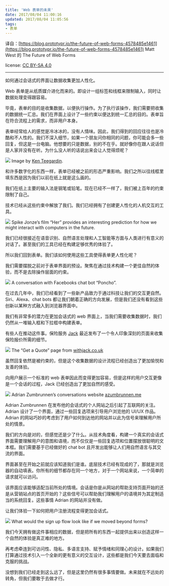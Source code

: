 ```yaml
---
title: 'Web 表单的未来'
date: 2017/08/04 11:00:16
updated: 2017/08/04 11:05:56
tags:
- 表单
---
```


译自：[https://blog.prototypr.io/the-future-of-web-forms-4578485e1461](https://blog.prototypr.io/the-future-of-web-forms-4578485e1461) Matt West 的 The Future of Web Forms

license: [CC BY-SA 4.0](https://creativecommons.org/licenses/by-sa/4.0/)

----

如何通过会话式的界面让数据收集更加人性化。

Web 表单是从纸质媒介进化而来的。即设计一组标签和线框来限制输入，同时让数据处理变得跟容易。

毕竟，表单的目的是收集数据，以便执行操作。为了执行该操作，我们需要把收集的数据统一汇总。我们在界面上设计了一些约束以便达到统一汇总的目的。表单旨在符合流程上的需求，而非用户本身。

表单经常给人的感觉是冷冰冰的，没有人情味。因此，我们得到的回应往往也是冷酷和不人性的。我们不深入细节，如果一个朋友问你相同的问题，你可能会多一些回复，但这是一台电脑。他想要的只是数据，别的不在乎。就好像你在跟人说话但是人家并没有在听。为什么没人听的话说出来会让人觉得烦呢？

![](http://jiongks-typecho.stor.sinaapp.com/usr/uploads/2017/08/3710637212.jpg)
Image by [Ken Teegardin](https://www.flickr.com/photos/teegardin/5512347305/in/photolist-9p7dNM-nfdbBe-cDphCL-9xSJ1E-4ygMXx-6jXLSo-9oAgas-nytcFV-aXPWKv-2rxaS-6jXZNW-oTkWEk-iYYsDH-pMeotq-5SLAGV-6jERwK-6jBcih-iq2oUj-9c36uA-6wAbW4-7vWrZv-dRsLkh-99N1pk-g1vCAm-g4P8w-eSo6V4-biaFTP-6jk9td-J9DyZ-cQay4s-6jXYcS-9PSLHY-iYKUVr-h5Eh26-6jBXaA-7vTL6V-pMfC4t-5u8Nod-7b3sfu-fdPdkW-7vVobi-5Tscj8-7vUV6p-bDw2PE-6jxKBi-5Tww8J-89GCkF-6jxKTi-6jBWUG-eiwixk).

和许多数字化的东西一样，表单已经被之前的形态严重影响。我们之所以往线框里填东西是因为我们以前在纸上就是这么画的。

<!--more-->

我们在纸上主要的输入法是钢笔或铅笔。现在已经不一样了，我们被上百年的约束限制了自己。

技术已经从这些约束中解放了我们。我们已经拥有了创建更人性化的人机交互的工具。

![](http://jiongks-typecho.stor.sinaapp.com/usr/uploads/2017/08/4181232011.jpg)
Spike Jonze’s film “Her” provides an interesting prediction for how we might interact with computers in the future.

我们已经很接近在语音识别、自然语言处理和人工智能等方面与人类进行有意义的对话了。甚至我们的工具已经在构建足够优秀的体验了。

所以我们回到表单。我们该如何使用这些工具使得表单更人性化呢？

我们需要摆脱之前对于表单界面的预设。聚焦在通过技术构建一个更佳自然的体验，而不是去除操作层面的约束。

![](http://jiongks-typecho.stor.sinaapp.com/usr/uploads/2017/08/2141635702.png)
A conversation with Facebooks chat bot “Poncho”.

在过去几年中，我们已经看到了一些新产品致力于通过科技让我们的交互更自然。Siri、Alexa、chat bots 都让我们朝着正确的方向发展，但是我们还没有看到这些创新以某种方式融入到浏览器界面中。

我们有非常多的潜力在更加会话式的 web 界面上，当我们需要收集数据时，我们仍然从一堆输入框和下拉框中构建表单。

有些人在推动这件事。保险服务 [Jack](https://withjack.co.uk/quote/) 最近发布了一个令人印象深刻的页面来收集保险报价所需的细节。

![](http://jiongks-typecho.stor.sinaapp.com/usr/uploads/2017/08/1469363781.png)
The “Get a Quote” page from [withjack.co.uk](https://withjack.co.uk/)

虽然回复依然是被约束的，但是这个收集数据的设计流程已经创造出了更加愉悦和友善的体验。

向用户展示一个标准的 web 表单因此而变得更加容易，但是这样的用户交互更像是一个会话的过程，Jack 已经创造出了更加自然的感受。

![](http://jiongks-typecho.stor.sinaapp.com/usr/uploads/2017/08/993446137.png)
Adrian Zumbrunnen’s conversations website [azumbrunnen.me](http://azumbrunnen.me/)

Adrian Zumbrunnen 在发布他的会话式的个人网站之后引起了互联网的关注。Adrian 设计了一个界面，通过一些回复选项来引导用户浏览他的 UI/UX 作品。Adrian 的网站巧妙的考虑到了用户如何到达他的网站并以此为信号来理解用户所处的情景。

我们的方向是对的，但感觉还是少了什么。从技术角度看，构建一个真实的会话式界面需要理解用户的意图和语境，而不仅仅是一些回复选项和位置摆放很聪明的文本框。我们需要基于已经做好的 chat bot 且开发出能够让人们用自然语言与其交流的界面。

界面甚至在开始之前就应该知道我们是谁。底层技术已经有现成的了，那就是浏览器的自动填表。你所有的细节都存在同一个地方，对于一个网站来说，一个简单的请求就可以访问。

该界面应该能够适配当前所处的情境。会话是你是从网站的帮助支持页面开始的还是从营销站点的首页开始的？这些信号可以帮助我们理解用户的语境并为其定制适当的系统回复。这些事情 Adrian 的网站并没有做。

让我们体验一下如何把用户注册流程变得更加会话式。

![](http://jiongks-typecho.stor.sinaapp.com/usr/uploads/2017/08/68310827.png)
What would the sign up flow look like if we moved beyond forms?

我们今天拥有做这件事相应的数据，但是把所有的东西一起提供出来以创造这样一个自然的体验是真正难的地方。

再考虑牵连到可访问性、隐私、多语言支持、赋予情绪和同理心的设计。如果我们打算通过技术引入一个全新的更有意义的交互设计，这些都是我们今天要去面临和克服的挑战。

没想到我们已经走到这么远了，但是这里仍然有很多事情要做。未来就在不远处的转角，但我们要敢于去做才行。